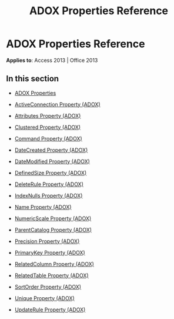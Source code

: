 ﻿---
title: ADOX Properties Reference
TOCTitle: ADOX Properties
ms:assetid: 98451e87-8be8-4cc1-93b2-e63f5f4122f4
ms:mtpsurl: https://msdn.microsoft.com/en-us/library/JJ249682(v=office.15)
ms:contentKeyID: 48546486
ms.date: 09/18/2015
mtps_version: v=office.15
---

# ADOX Properties Reference


**Applies to**: Access 2013 | Office 2013

## In this section

  - [ADOX Properties](adox-properties.md)

  - [ActiveConnection Property (ADOX)](activeconnection-property-adox.md)

  - [Attributes Property (ADOX)](attributes-property-adox.md)

  - [Clustered Property (ADOX)](clustered-property-adox.md)

  - [Command Property (ADOX)](command-property-adox.md)

  - [DateCreated Property (ADOX)](datecreated-property-adox.md)

  - [DateModified Property (ADOX)](datemodified-property-adox.md)

  - [DefinedSize Property (ADOX)](definedsize-property-adox.md)

  - [DeleteRule Property (ADOX)](deleterule-property-adox.md)

  - [IndexNulls Property (ADOX)](indexnulls-property-adox.md)

  - [Name Property (ADOX)](name-property-adox.md)

  - [NumericScale Property (ADOX)](numericscale-property-adox.md)

  - [ParentCatalog Property (ADOX)](parentcatalog-property-adox.md)

  - [Precision Property (ADOX)](precision-property-adox.md)

  - [PrimaryKey Property (ADOX)](primarykey-property-adox.md)

  - [RelatedColumn Property (ADOX)](relatedcolumn-property-adox.md)

  - [RelatedTable Property (ADOX)](relatedtable-property-adox.md)

  - [SortOrder Property (ADOX)](sortorder-property-adox.md)

  - [Unique Property (ADOX)](unique-property-adox.md)

  - [UpdateRule Property (ADOX)](updaterule-property-adox.md)

